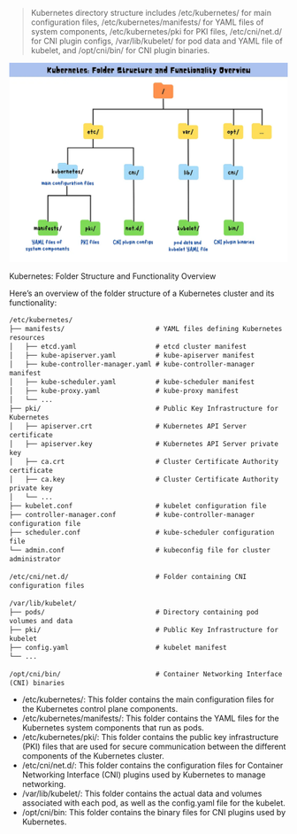 > Kubernetes directory structure includes /etc/kubernetes/ for main configuration files, /etc/kubernetes/manifests/ for YAML files of system components, /etc/kubernetes/pki for PKI files, /etc/cni/net.d/ for CNI plugin configs, /var/lib/kubelet/ for pod data and YAML file of kubelet, and /opt/cni/bin/ for CNI plugin binaries.


![alt text](image-1.png)

Kubernetes: Folder Structure and Functionality Overview

Here’s an overview of the folder structure of a Kubernetes cluster and its functionality:

```
/etc/kubernetes/
├── manifests/                       # YAML files defining Kubernetes resources
│   ├── etcd.yaml                    # etcd cluster manifest
│   ├── kube-apiserver.yaml          # kube-apiserver manifest
│   ├── kube-controller-manager.yaml # kube-controller-manager manifest
│   ├── kube-scheduler.yaml          # kube-scheduler manifest
│   ├── kube-proxy.yaml              # kube-proxy manifest
│   └── ...
├── pki/                             # Public Key Infrastructure for Kubernetes
│   ├── apiserver.crt                # Kubernetes API Server certificate
│   ├── apiserver.key                # Kubernetes API Server private key
│   ├── ca.crt                       # Cluster Certificate Authority certificate
│   ├── ca.key                       # Cluster Certificate Authority private key
│   └── ...
├── kubelet.conf                     # kubelet configuration file
├── controller-manager.conf          # kube-controller-manager configuration file
├── scheduler.conf                   # kube-scheduler configuration file
└── admin.conf                       # kubeconfig file for cluster administrator

/etc/cni/net.d/                      # Folder containing CNI configuration files

/var/lib/kubelet/
├── pods/                            # Directory containing pod volumes and data
├── pki/                             # Public Key Infrastructure for kubelet
├── config.yaml                      # kubelet manifest
└── ...

/opt/cni/bin/                        # Container Networking Interface (CNI) binaries
```

* /etc/kubernetes/: This folder contains the main configuration files for the Kubernetes control plane components.
* /etc/kubernetes/manifests/: This folder contains the YAML files for the Kubernetes system components that run as pods.
* /etc/kubernetes/pki/: This folder contains the public key infrastructure (PKI) files that are used for secure communication between the different components of the Kubernetes cluster.
* /etc/cni/net.d/: This folder contains the configuration files for Container Networking Interface (CNI) plugins used by Kubernetes to manage networking.
* /var/lib/kubelet/: This folder contains the actual data and volumes associated with each pod, as well as the config.yaml file for the kubelet.
* /opt/cni/bin: This folder contains the binary files for CNI plugins used by Kubernetes.